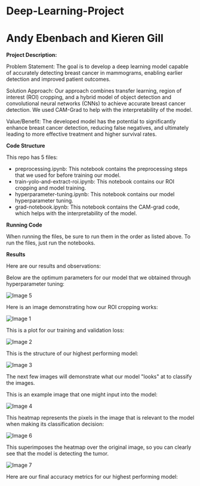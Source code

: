# Deep-Learning-Project
# Andy Ebenbach and Kieren Gill

__Project Description:__

Problem Statement: The goal is to develop a deep learning model capable of accurately detecting breast cancer in mammograms, enabling earlier detection and improved patient outcomes.

Solution Approach: Our approach combines transfer learning, region of interest (ROI) cropping, and a hybrid model of object detection and convolutional neural networks (CNNs) to achieve accurate breast cancer detection. We used CAM-Grad to help with the interpretability of the model. 

Value/Benefit: The developed model has the potential to significantly enhance breast cancer detection, reducing false negatives, and ultimately leading to more effective treatment and higher survival rates.


__Code Structure__

This repo has 5 files:
- preprocessing.ipynb: This notebook contains the preprocessing steps that we used for before training our model.
- train-yolo-and-extract-roi.ipynb: This notebook contains our ROI cropping and model training.
- hyperparameter-tuning.ipynb: This notebook contains our model hyperparameter tuning.
- grad-notebook.ipynb: This notebook contains the CAM-grad code, which helps with the interpretability of the model.

__Running Code__

When running the files, be sure to run them in the order as listed above. To run the files, just run the notebooks.

__Results__

Here are our results and observations:

Below are the optimum parameters for our model that we obtained through hyperparameter tuning:

![Image 5](https://github.com/kierengill/Deep-Learning-Project/blob/main/readme_images/5.png)

Here is an image demonstrating how our ROI cropping works:

![Image 1](https://github.com/kierengill/Deep-Learning-Project/blob/main/readme_images/1.png)

This is a plot for our training and validation loss:

![Image 2](https://github.com/kierengill/Deep-Learning-Project/blob/main/readme_images/2.png)

This is the structure of our highest performing model:

![Image 3](https://github.com/kierengill/Deep-Learning-Project/blob/main/readme_images/3.png)

The next few images will demonstrate what our model "looks" at to classify the images.

This is an example image that one might input into the model:

![Image 4](https://github.com/kierengill/Deep-Learning-Project/blob/main/readme_images/4.png)

This heatmap represents the pixels in the image that is relevant to the model when making its classification decision:

![Image 6](https://github.com/kierengill/Deep-Learning-Project/blob/main/readme_images/6.png)

This superimposes the heatmap over the original image, so you can clearly see that the model is detecting the tumor.

![Image 7](https://github.com/kierengill/Deep-Learning-Project/blob/main/readme_images/7.png)

Here are our final accuracy metrics for our highest performing model:


